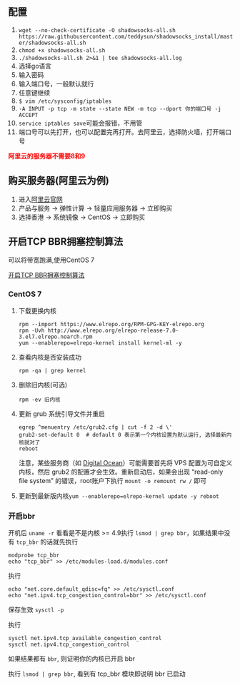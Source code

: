 ## 配置
1. `wget --no-check-certificate -O shadowsocks-all.sh https://raw.githubusercontent.com/teddysun/shadowsocks_install/master/shadowsocks-all.sh`
2. `chmod +x shadowsocks-all.sh`
3. `./shadowsocks-all.sh 2>&1 | tee shadowsocks-all.log`
4. 选择go语言
5. 输入密码
6. 输入端口号，一般默认就行
7. 任意键继续
8. `$ vim /etc/sysconfig/iptables`
9. `-A INPUT -p tcp -m state --state NEW -m tcp --dport 你的端口号 -j ACCEPT`
10. `service iptables save`可能会报错，不用管
11. 端口号可以先打开，也可以配置完再打开。去阿里云，选择防火墙，打开端口号

**<font color="red">阿里云的服务器不需要8和9</font>**

## 购买服务器(阿里云为例)
1. 进入[阿里云官网](https://cn.aliyun.com/?utm_content=se_980103&gclid=Cj0KCQjw1MXpBRDjARIsAHtdN-28Pd5aXwXTsfcZZHEDpEiTJ21wlmbOxp5BoXUTSe8NCJDA3QAdc8IaAs5jEALw_wcB)
2. 产品与服务 -> 弹性计算 -> 轻量应用服务器 -> 立即购买
3. 选择香港 -> 系统镜像 -> CentOS -> 立即购买

## 开启TCP BBR拥塞控制算法

可以将带宽跑满,使用CentOS 7

[开启TCP BBR拥塞控制算法](https://www.liuboping.com/%e5%bc%80%e5%90%aftcp-bbr%e6%8b%a5%e5%a1%9e%e6%8e%a7%e5%88%b6%e7%ae%97%e6%b3%95/)

### CentOS 7

1. 下载更换内核
	```
	rpm --import https://www.elrepo.org/RPM-GPG-KEY-elrepo.org
	rpm -Uvh http://www.elrepo.org/elrepo-release-7.0-3.el7.elrepo.noarch.rpm
	yum --enablerepo=elrepo-kernel install kernel-ml -y
	```

2. 查看内核是否安装成功

   ```
   rpm -qa | grep kernel
   ```

3. 删除旧内核(可选)

   ```
   rpm -ev 旧内核
   ```

4. 更新 grub 系统引导文件并重启

   ```
   egrep ^menuentry /etc/grub2.cfg | cut -f 2 -d \'
   grub2-set-default 0  # default 0 表示第一个内核设置为默认运行, 选择最新内核就对了
   reboot
   ```

   注意，某些服务商（如 [Digital Ocean](https://www.digitalocean.com/community/tutorials/how-to-update-a-digitalocean-server-s-kernel)）可能需要首先将 VPS 配置为可自定义内核，然后 grub2 的配置才会生效。重新启动后，如果会出现 “read-only file system” 的错误，root账户下执行 `mount -o remount rw /` 即可

5. 更新到最新版内核`yum --enablerepo=elrepo-kernel update -y reboot`

### 开启bbr

开机后 `uname -r` 看看是不是内核 >= 4.9执行 `lsmod | grep bbr`，如果结果中没有 `tcp_bbr` 的话就先执行

```
modprobe tcp_bbr
echo "tcp_bbr" >> /etc/modules-load.d/modules.conf
```

执行

```
echo "net.core.default_qdisc=fq" >> /etc/sysctl.conf
echo "net.ipv4.tcp_congestion_control=bbr" >> /etc/sysctl.conf
```

保存生效
`sysctl -p`

执行

```
sysctl net.ipv4.tcp_available_congestion_control
sysctl net.ipv4.tcp_congestion_control
```

如果结果都有 `bbr`, 则证明你的内核已开启 bbr

执行 `lsmod | grep bbr`, 看到有 tcp_bbr 模块即说明 bbr 已启动